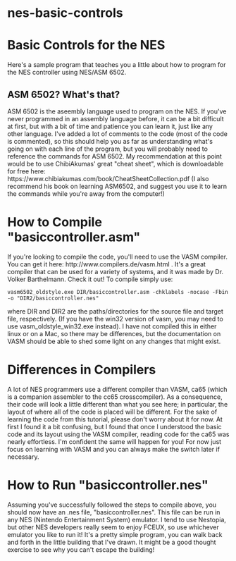 # nes-basic-controls

<h1>Basic Controls for the NES</h1>

Here's a sample program that teaches you a little about how to program for the NES controller using NES/ASM 6502.

<h2>ASM 6502? What's that?</h2>
ASM 6502 is the aseembly language used to program on the NES. If you've never programmed in an assembly language before, it can be a bit difficult at first, but with a bit of time and patience you can learn it, just like any other language. I've added a lot of comments to the code (most of the code is commented), so this should help you as far as understanding what's going on with each line of the program, but you will probably need to reference the commands for ASM 6502. My recommendation at this point would be to use ChibiAkumas' great "cheat sheet", which is downloadable for free here: https://www.chibiakumas.com/book/CheatSheetCollection.pdf (I also recommend his book on learning ASM6502, and suggest you use it to learn the commands while you're away from the computer!)

<h1> How to Compile "basiccontroller.asm" </h1>
If you're looking to compile the code, you'll need to use the VASM compiler. You can get it here: http://www.compilers.de/vasm.html . It's a great compiler that can be used for a variety of systems, and it was made by Dr. Volker Barthelmann. Check it out! To compile simply use: 
<p><code>vasm6502_oldstyle.exe DIR/basiccontroller.asm -chklabels -nocase -Fbin -o "DIR2/basiccontroller.nes"</code></p> where DIR and DIR2 are the paths/directories for the source file and target file, respectively. (If you have the win32 version of vasm, you may need to use vasm_oldstyle_win32.exe instead). I have not compiled this in either linux or on a Mac, so there may be differences, but the documentation on VASM should be able to shed some light on any changes that might exist.

<h1>Differences in Compilers</h1>
A lot of NES programmers use a different compiler than VASM, ca65 (which is a companion assembler to the cc65 crosscompiler). As a consequence, their code will look a little different than what you see here; in particular, the layout of where all of the code is placed will be different. For the sake of learning the code from this tutorial, please don't worry about it for now. At first I found it a bit confusing, but I found that once I understood the basic code and its layout using the VASM compiler, reading code for the ca65 was nearly effortless. I'm confident the same will happen for you! For now just focus on learning with VASM and you can always make the switch later if necessary. 


<h1>How to Run "basiccontroller.nes"</h1>
Assuming you've successfully followed the steps to compile above, you should now have an .nes file, "basiccontroller.nes". This file can be run in any NES (Nintendo Entertainment System) emulator. I tend to use Nestopia, but other NES developers really seem to enjoy FCEUX, so use whichever emulator you like to run it! It's a pretty simple program, you can walk back and forth in the little building that I've drawn. It might be a good thought exercise to see why you can't escape the building!
